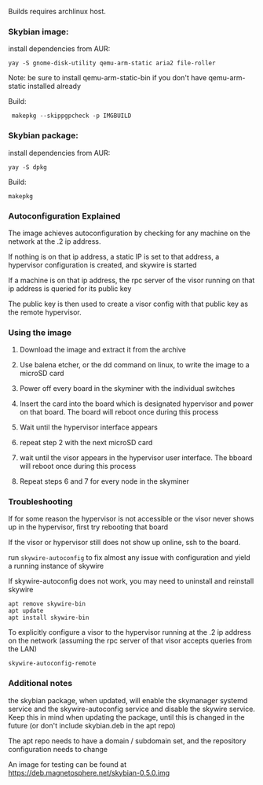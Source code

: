 Builds requires archlinux host.

### Skybian image:

install dependencies from AUR:
```
yay -S gnome-disk-utility qemu-arm-static aria2 file-roller
```

Note: be sure to install qemu-arm-static-bin if you don't have qemu-arm-static installed already

Build:
```
 makepkg --skippgpcheck -p IMGBUILD
```

### Skybian package:

install dependencies from AUR:
```
yay -S dpkg
```

Build:
```
makepkg
```

### Autoconfiguration Explained

The image achieves autoconfiguration by checking for any machine on the network at the .2 ip address.

If nothing is on that ip address, a static IP is set to that address, a hypervisor configuration is created, and skywire is started

If a machine is on that ip address, the rpc server of the visor running on that ip address is queried for its public key

The public key is then used to create a visor config with that public key as the remote hypervisor.

### Using the image

1) Download the image and extract it from the archive

2) Use balena etcher, or the dd command on linux, to write the image to a microSD card

3) Power off every board in the skyminer with the individual switches

4) Insert the card into the board which is designated hypervisor and power on that board. The board will reboot once during this process

5) Wait until the hypervisor interface appears

6) repeat step 2 with the next microSD card

7) wait until the visor appears in the hypervisor user interface. The bboard will reboot once during this process

8) Repeat steps 6 and 7 for every node in the skyminer


### Troubleshooting

If for some reason the hypervisor is not accessible or the visor never shows up in the hypervisor, first try rebooting that board

If the visor or hypervisor still does not show up online, ssh to the board.

run `skywire-autoconfig` to fix almost any issue with configuration and yield a running instance of skywire

If skywire-autoconfig does not work, you may need to uninstall and reinstall skywire

```
apt remove skywire-bin
apt update
apt install skywire-bin
```

To explicitly configure a visor to the hypervisor running at the .2 ip address on the network (assuming the rpc server of that visor accepts queries from the LAN)

```
skywire-autoconfig-remote
```


### Additional notes

the skybian package, when updated, will enable the skymanager systemd service and the skywire-autoconfig service and disable the skywire service. Keep this in mind when updating the package, until this is changed in the future (or don't include skybian.deb in the apt repo)

The apt repo needs to have a domain / subdomain set, and the repository configuration needs to change

An image for testing can be found at https://deb.magnetosphere.net/skybian-0.5.0.img
